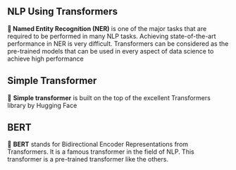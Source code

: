 ## **NLP Using Transformers**


**📑 Named Entity Recognition (NER)** is one of the major tasks that are required to be performed in many NLP tasks. Achieving state-of-the-art performance in NER is very difficult. Transformers can be considered as the pre-trained models that can be used in every aspect of data science to achieve high performance

## Simple Transformer
📑 **Simple transformer** is built on the top of the excellent Transformers library by Hugging Face


## BERT
📑 **BERT** stands for Bidirectional Encoder Representations from Transformers. It is a famous transformer in the field of NLP. This transformer is a pre-trained transformer like the others.
